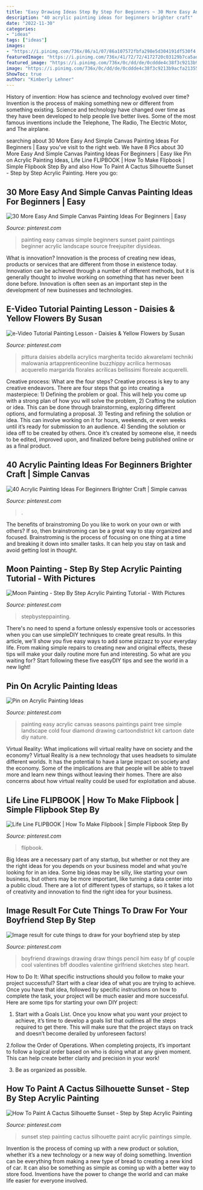 ```yaml
---
title: "Easy Drawing Ideas Step By Step For Beginners ~ 30 More Easy And Simple Canvas Painting Ideas For Beginners"
description: "40 acrylic painting ideas for beginners brighter craft"
date: "2022-11-30"
categories:
- "ideas"
tags: ["ideas"]
images:
- "https://i.pinimg.com/736x/86/a1/07/86a107572fbfa298e5d304191df530f4.jpg"
featuredImage: "https://i.pinimg.com/736x/41/72/72/4172720c03129b7ca5ad7d73ddb79c07.jpg"
featured_image: "https://i.pinimg.com/736x/0c/dd/de/0cddde4c38f3c9213b9acfa213551afa.jpg"
image: "https://i.pinimg.com/736x/0c/dd/de/0cddde4c38f3c9213b9acfa213551afa.jpg"
ShowToc: true
author: "Kimberly Lehner"
---
```



History of invention: How has science and technology evolved over time?
Invention is the process of making something new or different from something existing. Science and technology have changed over time as they have been developed to help people live better lives. Some of the most famous inventions include the Telephone, The Radio, The Electric Motor, and The airplane.

	

		
searching about 30 More Easy And Simple Canvas Painting Ideas For Beginners | Easy you've visit to the right web. We have 8 Pics about 30 More Easy And Simple Canvas Painting Ideas For Beginners | Easy like Pin on Acrylic Painting Ideas, Life Line FLIPBOOK | How To Make Flipbook | Simple Flipbook Step By and also How To Paint A Cactus Silhouette Sunset - Step by Step Acrylic Painting. Here you go:
		
    
## 30 More Easy And Simple Canvas Painting Ideas For Beginners | Easy

<img loading=lazy src="https://i.pinimg.com/736x/41/72/72/4172720c03129b7ca5ad7d73ddb79c07.jpg" onerror="this.onerror=null;this.src='https://tse1.mm.bing.net/th?id=OIP.Qj1AVBbQm2ur_XeZ-7Y3VwHaF3&amp;pid=15.1';" alt="30 More Easy And Simple Canvas Painting Ideas For Beginners | Easy">

_Source: pinterest.com_

>painting easy canvas simple beginners sunset paint paintings beginner acrylic landscape source freejupiter diysideas. 

	

What is innovation?
Innovation is the process of creating new ideas, products or services that are different from those in existence today. Innovation can be achieved through a number of different methods, but it is generally thought to involve working on something that has never been done before. Innovation is often seen as an important step in the development of new businesses and technologies.

    
## E-Video Tutorial Painting Lesson - Daisies &amp; Yellow Flowers By Susan

<img loading=lazy src="https://i.pinimg.com/736x/0c/dd/de/0cddde4c38f3c9213b9acfa213551afa.jpg" onerror="this.onerror=null;this.src='https://tse4.mm.bing.net/th?id=OIP.Cg0njjlLlIZdv3eo2QD5hQHaJu&amp;pid=15.1';" alt="e-Video Tutorial Painting Lesson - Daisies &amp; Yellow Flowers by Susan">

_Source: pinterest.com_

>pittura daisies abdella acrylics margherita tecido akwarelami techniki malowania artapprenticeonline buzzhippy acrilica hermosas acquerello margarida florales acrílicas bellissimi floreale acquerelli. 

	

Creative process: What are the four steps?
Creative process is key to any creative endeavors. There are four steps that go into creating a masterpiece: 1) Defining the problem or goal. This will help you come up with a strong plan of how you will solve the problem, 2) Crafting the solution or idea. This can be done through brainstorming, exploring different options, and formulating a proposal. 3) Testing and refining the solution or idea. This can involve working on it for hours, weekends, or even weeks until it’s ready for submission to an audience. 4) Sending the solution or idea off to be created by others. Once it’s created by someone else, it needs to be edited, improved upon, and finalized before being published online or as a final product.

    
## 40 Acrylic Painting Ideas For Beginners Brighter Craft | Simple Canvas

<img loading=lazy src="https://i.pinimg.com/736x/69/8c/0c/698c0c9b8170f03f21d51c6981389879.jpg" onerror="this.onerror=null;this.src='https://tse1.mm.bing.net/th?id=OIP.-xgJtrB0XpmVKBoI2xVeIwHaJ4&amp;pid=15.1';" alt="40 Acrylic Painting Ideas For Beginners Brighter Craft | Simple canvas">

_Source: pinterest.com_

>. 

	

The benefits of brainstroming
Do you like to work on your own or with others? If so, then brainstroming can be a great way to stay organized and focused. Brainstroming is the process of focusing on one thing at a time and breaking it down into smaller tasks. It can help you stay on task and avoid getting lost in thought.

    
## Moon Painting - Step By Step Acrylic Painting Tutorial - With Pictures

<img loading=lazy src="https://i.pinimg.com/736x/63/73/94/637394120d4cadacc2d16017dd1ec69b.jpg" onerror="this.onerror=null;this.src='https://tse4.mm.bing.net/th?id=OIP.jVQfwo8qbndZytgy16RARgHaGO&amp;pid=15.1';" alt="Moon Painting - Step By Step Acrylic Painting Tutorial - With Pictures">

_Source: pinterest.com_

>stepbysteppainting. 

	

There's no need to spend a fortune onlessly expensive tools or accessories when you can use simpleDIY techniques to create great results. In this article, we'll show you five easy ways to add some pizzazz to your everyday life. From making simple repairs to creating new and original effects, these tips will make your daily routine more fun and interesting. So what are you waiting for? Start following these five easyDIY tips and see the world in a new light!

    
## Pin On Acrylic Painting Ideas

<img loading=lazy src="https://i.pinimg.com/736x/60/80/12/608012d3460f988c14ccc12ce28f30d8.jpg" onerror="this.onerror=null;this.src='https://tse3.mm.bing.net/th?id=OIP.y1v-F0MA0jvhibDc1iXpQgHaKd&amp;pid=15.1';" alt="Pin on Acrylic Painting Ideas">

_Source: pinterest.com_

>painting easy acrylic canvas seasons paintings paint tree simple landscape cold four diamond drawing cartoondistrict kit cartoon date diy nature. 

	

Virtual Reality: What implications will virtual reality have on society and the economy?
Virtual Reality is a new technology that uses headsets to simulate different worlds. It has the potential to have a large impact on society and the economy. Some of the implications are that people will be able to travel more and learn new things without leaving their homes. There are also concerns about how virtual reality could be used for exploitation and abuse.

    
## Life Line FLIPBOOK | How To Make Flipbook | Simple Flipbook Step By

<img loading=lazy src="https://i.pinimg.com/736x/86/a1/07/86a107572fbfa298e5d304191df530f4.jpg" onerror="this.onerror=null;this.src='https://tse3.mm.bing.net/th?id=OIP.ANri4u4aBXZGVzs9p6IpYgHaEK&amp;pid=15.1';" alt="Life Line FLIPBOOK | How To Make Flipbook | Simple Flipbook Step By">

_Source: pinterest.com_

>flipbook. 

	

Big Ideas are a necessary part of any startup, but whether or not they are the right ideas for you depends on your business model and what you’re looking for in an idea. Some big ideas may be silly, like starting your own business, but others may be more important, like turning a data center into a public cloud. There are a lot of different types of startups, so it takes a lot of creativity and innovation to find the right idea for your business.

    
## Image Result For Cute Things To Draw For Your Boyfriend Step By Step

<img loading=lazy src="https://i.pinimg.com/736x/ca/e6/2a/cae62ad3d66a47aabdb178f79282fc11.jpg" onerror="this.onerror=null;this.src='https://tse1.mm.bing.net/th?id=OIP.tSdv16Yny8BQObbokuKWmQAAAA&amp;pid=15.1';" alt="Image result for cute things to draw for your boyfriend step by step">

_Source: pinterest.com_

>boyfriend drawings drawing draw things pencil him easy bf gf couple cool valentines bff doodles valentine girlfriend sketches step heart. 

	

How to Do It: What specific instructions should you follow to make your project successful?
Start with a clear idea of what you are trying to achieve. Once you have that idea, followed by specific instructions on how to complete the task, your project will be much easier and more successful. Here are some tips for starting your own DIY project:
1. Start with a Goals List. Once you know what you want your project to achieve, it’s time to develop a goals list that outlines all the steps required to get there. This will make sure that the project stays on track and doesn’t become derailed by unforeseen factors!

2.follow the Order of Operations. When completing projects, it’s important to follow a logical order based on who is doing what at any given moment. This can help create better clarity and precision in your work!

3. Be as organized as possible.

    
## How To Paint A Cactus Silhouette Sunset - Step By Step Acrylic Painting

<img loading=lazy src="https://i.pinimg.com/736x/38/0a/69/380a69a3bb85c63548cb4251f5bc9c83.jpg" onerror="this.onerror=null;this.src='https://tse1.mm.bing.net/th?id=OIP.elU2BM-JUIGmKr2lLlHZugHaO0&amp;pid=15.1';" alt="How To Paint A Cactus Silhouette Sunset - Step by Step Acrylic Painting">

_Source: pinterest.com_

>sunset step painting cactus silhouette paint acrylic paintings simple. 

	

Invention is the process of coming up with a new product or solution, whether it’s a new technology or a new way of doing something. Invention can be everything from making a new type of bread to creating a new kind of car. It can also be something as simple as coming up with a better way to store food. Inventions have the power to change the world and can make life easier for everyone involved.

